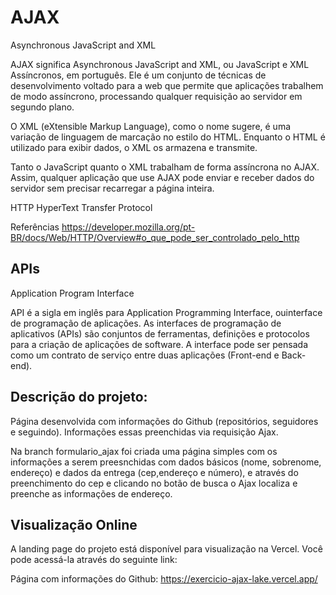<h1>AJAX</h1>
Asynchronous JavaScript and XML

AJAX significa Asynchronous JavaScript and XML, ou JavaScript e XML Assíncronos, em português. Ele é um conjunto de técnicas de desenvolvimento voltado para a web que permite que aplicações trabalhem de modo assíncrono, processando qualquer requisição ao servidor em segundo plano.

O XML  (eXtensible Markup Language), como o nome sugere, é uma variação de linguagem de marcação no estilo do HTML. Enquanto o HTML é utilizado para exibir dados, o XML os armazena e transmite.

Tanto o JavaScript quanto o XML trabalham de forma assíncrona no AJAX. Assim, qualquer aplicação que use AJAX pode enviar e receber dados do servidor sem precisar recarregar a página inteira.

HTTP
HyperText Transfer Protocol

Referências
https://developer.mozilla.org/pt-BR/docs/Web/HTTP/Overview#o_que_pode_ser_controlado_pelo_http

<h2>APIs</h2>
Application Program Interface

API é a sigla em inglês para Application Programming Interface, ouinterface de programação de aplicações. As interfaces de programação de aplicativos (APIs) são conjuntos de ferramentas, definições e protocolos para a criação de aplicações de software. A interface pode ser pensada como um contrato de serviço entre duas aplicações (Front-end e Back-end).

<h2>Descrição do projeto:</h2>
Página desenvolvida com informações do Github (repositórios, seguidores e seguindo). Informações essas preenchidas via requisição Ajax.

Na branch formulario_ajax foi criada uma página simples com os informações a serem preesnchidas com dados básicos (nome, sobrenome, endereço) e dados da entrega (cep,endereço e número), e através do preenchimento do cep e clicando no botão de busca o Ajax localiza e preenche as informações de endereço.

<h2>Visualização Online</h2>
A landing page do projeto está disponível para visualização na Vercel. Você pode acessá-la através do seguinte link:
 
Página com informações do Github: https://exercicio-ajax-lake.vercel.app/




